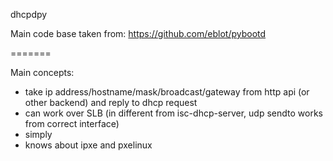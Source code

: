 dhcpdpy

Main code base taken from: https://github.com/eblot/pybootd

=======

Main concepts:
- take ip address/hostname/mask/broadcast/gateway from http api (or other backend) and reply to dhcp request
- can work over SLB (in different from isc-dhcp-server, udp sendto works from correct interface)
- simply
- knows about ipxe and pxelinux
